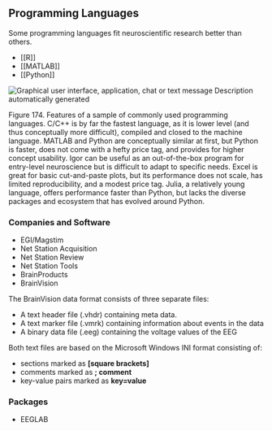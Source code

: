 ## Programming Languages

Some programming languages fit neuroscientific research better than others.

- [[R]]
- [[MATLAB]]
- [[Python]]

![Graphical user interface, application, chat or text message  Description automatically generated](<2 - Source Material/Masters/attachments/Graphical user interface application chat or text message  Description automatically generated.png>)

Figure 174. Features of a sample of commonly used programming languages. C/C++ is by far the fastest language, as it is lower level (and thus conceptually more difficult), compiled and closed to the machine language. MATLAB and Python are conceptually similar at first, but Python is faster, does not come with a hefty price tag, and provides for higher concept usability. Igor can be useful as an out-of-the-box program for entry-level neuroscience but is difficult to adapt to specific needs. Excel is great for basic cut-and-paste plots, but its performance does not scale, has limited reproducibility, and a modest price tag. Julia, a relatively young language, offers performance faster than Python, but lacks the diverse packages and ecosystem that has evolved around Python.

### Companies and Software

- EGI/Magstim
- Net Station Acquisition
- Net Station Review
- Net Station Tools
- BrainProducts
- BrainVision

The BrainVision data format consists of three separate files:

- A text header file (.vhdr) containing meta data.
- A text marker file (.vmrk) containing information about events in the data
- A binary data file (.eeg) containing the voltage values of the EEG

Both text files are based on the Microsoft Windows INI format consisting of:

- sections marked as **[square brackets]**
- comments marked as **; comment**
- key-value pairs marked as **key=value**

### Packages

- EEGLAB
